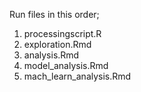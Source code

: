 Run files in this order;

1. processingscript.R
2. exploration.Rmd
3. analysis.Rmd
4. model_analysis.Rmd
5. mach_learn_analysis.Rmd